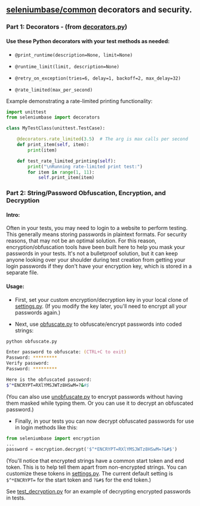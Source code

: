 <!-- SeleniumBase Docs -->

## [seleniumbase/common](https://github.com/seleniumbase/SeleniumBase/blob/master/seleniumbase/common) decorators and security.

### Part 1: Decorators - (from [decorators.py](https://github.com/seleniumbase/SeleniumBase/blob/master/seleniumbase/common/decorators.py))

#### Use these Python decorators with your test methods as needed:

* ``@print_runtime(description=None, limit=None)``

* ``@runtime_limit(limit, description=None)``

* ``@retry_on_exception(tries=6, delay=1, backoff=2, max_delay=32)``

* ``@rate_limited(max_per_second)``

Example demonstrating a rate-limited printing functionality:

```python
import unittest
from seleniumbase import decorators

class MyTestClass(unittest.TestCase):

    @decorators.rate_limited(3.5)  # The arg is max calls per second
    def print_item(self, item):
        print(item)

    def test_rate_limited_printing(self):
        print("\nRunning rate-limited print test:")
        for item in range(1, 11):
            self.print_item(item)
```

### Part 2: String/Password Obfuscation, Encryption, and Decryption

#### Intro:

Often in your tests, you may need to login to a website to perform testing. This generally means storing passwords in plaintext formats. For security reasons, that may not be an optimal solution. For this reason, encryption/obfuscation tools have been built here to help you mask your passwords in your tests. It's not a bulletproof solution, but it can keep anyone looking over your shoulder during test creation from getting your login passwords if they don't have your encryption key, which is stored in a separate file.

#### Usage:

* First, set your custom encryption/decryption key in your local clone of [settings.py](https://github.com/seleniumbase/SeleniumBase/blob/master/seleniumbase/config/settings.py). (If you modify the key later, you'll need to encrypt all your passwords again.)

* Next, use [obfuscate.py](https://github.com/seleniumbase/SeleniumBase/blob/master/seleniumbase/common/obfuscate.py) to obfuscate/encrypt passwords into coded strings:

```zsh
python obfuscate.py

Enter password to obfuscate: (CTRL+C to exit)
Password: *********
Verify password:
Password: *********

Here is the obfuscated password:
$^*ENCRYPT=RXlYMSJWTz8HSwM=?&#$
```

(You can also use [unobfuscate.py](https://github.com/seleniumbase/SeleniumBase/blob/master/seleniumbase/common/unobfuscate.py) to encrypt passwords without having them masked while typing them. Or you can use it to decrypt an obfuscated password.)

* Finally, in your tests you can now decrypt obfuscated passwords for use in login methods like this:

```python
from seleniumbase import encryption
...
password = encryption.decrypt('$^*ENCRYPT=RXlYMSJWTz8HSwM=?&#$')
```

(You'll notice that encrypted strings have a common start token and end token. This is to help tell them apart from non-encrypted strings. You can customize these tokens in [settings.py](https://github.com/seleniumbase/SeleniumBase/blob/master/seleniumbase/config/settings.py). The current default setting is `$^*ENCRYPT=` for the start token and `?&#$` for the end token.)

See [test_decryption.py](https://github.com/seleniumbase/SeleniumBase/blob/master/examples/test_decryption.py) for an example of decrypting encrypted passwords in tests.
